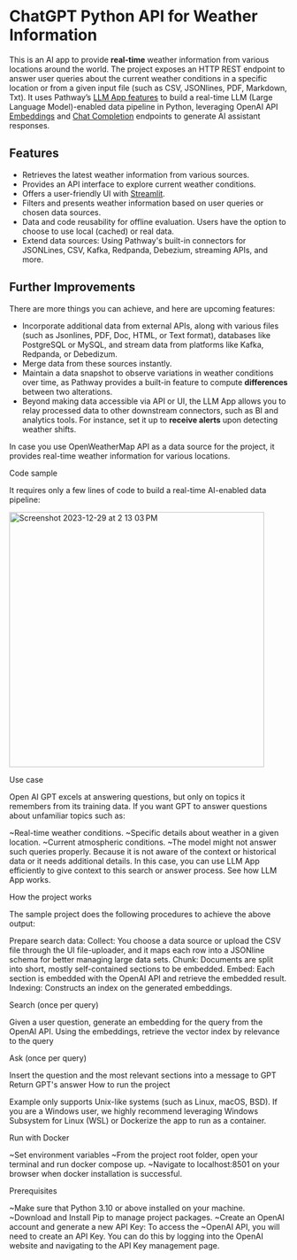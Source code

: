 # ChatGPT Python API for Weather Information

This is an AI app to provide **real-time** weather information from various locations around the world. The project exposes an HTTP REST endpoint to answer user queries about the current weather conditions in a specific location or from a given input file (such as CSV, JSONlines, PDF, Markdown, Txt). It uses Pathway’s [LLM App features](https://github.com/pathwaycom/llm-app) to build a real-time LLM (Large Language Model)-enabled data pipeline in Python, leveraging OpenAI API [Embeddings](https://platform.openai.com/docs/api-reference/embeddings) and [Chat Completion](https://platform.openai.com/docs/api-reference/completions) endpoints to generate AI assistant responses.

## Features

- Retrieves the latest weather information from various sources.
- Provides an API interface to explore current weather conditions.
- Offers a user-friendly UI with [Streamlit](https://streamlit.io/).
- Filters and presents weather information based on user queries or chosen data sources.
- Data and code reusability for offline evaluation. Users have the option to choose to use local (cached) or real data.
- Extend data sources: Using Pathway's built-in connectors for JSONLines, CSV, Kafka, Redpanda, Debezium, streaming APIs, and more.

## Further Improvements

There are more things you can achieve, and here are upcoming features:

- Incorporate additional data from external APIs, along with various files (such as Jsonlines, PDF, Doc, HTML, or Text format), databases like PostgreSQL or MySQL, and stream data from platforms like Kafka, Redpanda, or Debedizum.
- Merge data from these sources instantly.
- Maintain a data snapshot to observe variations in weather conditions over time, as Pathway provides a built-in feature to compute **differences** between two alterations.
- Beyond making data accessible via API or UI, the LLM App allows you to relay processed data to other downstream connectors, such as BI and analytics tools. For instance, set it up to **receive alerts** upon detecting weather shifts.



In case you use OpenWeatherMap API as a data source for the project, it provides real-time weather information for various locations.

Code sample

It requires only a few lines of code to build a real-time AI-enabled data pipeline:

<img width="461" alt="Screenshot 2023-12-29 at 2 13 03 PM" src="https://github.com/aryan0931/chatgpt-api-python-sales/assets/141573833/d568390d-71ba-4f09-a8d2-2b6c1e9cdf10">



Use case

Open AI GPT excels at answering questions, but only on topics it remembers from its training data. If you want GPT to answer questions about unfamiliar topics such as:

~Real-time weather conditions.
~Specific details about weather in a given location.
~Current atmospheric conditions.
~The model might not answer such queries properly. Because it is not aware of the context or historical data or it needs additional details. In this case, you can use LLM App efficiently to give context to this search or answer process. See how LLM App works.

How the project works

The sample project does the following procedures to achieve the above output:

Prepare search data:
Collect: You choose a data source or upload the CSV file through the UI file-uploader, and it maps each row into a JSONline schema for better managing large data sets.
Chunk: Documents are split into short, mostly self-contained sections to be embedded.
Embed: Each section is embedded with the OpenAI API and retrieve the embedded result.
Indexing: Constructs an index on the generated embeddings.

Search (once per query)

Given a user question, generate an embedding for the query from the OpenAI API.
Using the embeddings, retrieve the vector index by relevance to the query

Ask (once per query)

Insert the question and the most relevant sections into a message to GPT
Return GPT's answer
How to run the project

Example only supports Unix-like systems (such as Linux, macOS, BSD). If you are a Windows user, we highly recommend leveraging Windows Subsystem for Linux (WSL) or Dockerize the app to run as a container.

Run with Docker

~Set environment variables
~From the project root folder, open your terminal and run docker compose up.
~Navigate to localhost:8501 on your browser when docker installation is successful.

Prerequisites

~Make sure that Python 3.10 or above installed on your machine.
~Download and Install Pip to manage project packages.
~Create an OpenAI account and generate a new API Key: To access the ~OpenAI API, you will need to create an API Key. You can do this by logging into the OpenAI website and navigating to the API Key management page.
